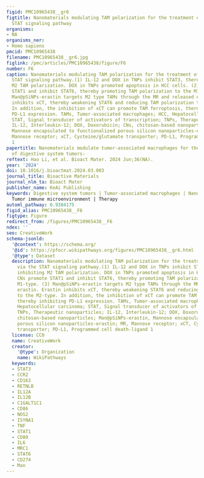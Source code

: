 ```yaml
---
figid: PMC10965438__gr6
figtitle: Nanomaterials modulating TAM polarization for the treatment of HCC via the
  STAT signaling pathway
organisms:
- NA
organisms_ner:
- Homo sapiens
pmcid: PMC10965438
filename: PMC10965438__gr6.jpg
figlink: /pmc/articles/PMC10965438/figure/F6
number: F6
caption: Nanomaterials modulating TAM polarization for the treatment of HCC via the
  STAT signaling pathway.(1) IL-12 and DOX in TNPs inhibit STAT3, thereby inhibiting
  M2 TAM polarization. DOX in TNPs promoted apoptosis in HCC cells. (2) CNs promote
  STAT1 and inhibit STAT6, thereby promoting TAM polarization to the M1-type. (3)
  Man@pSiNPs-erastin targets M2 type TAMs through the MR and released erastin. Erastin
  inhibits xCT, thereby weakening STAT6 and reducing TAM polarization to the M2-type.
  In addition, the inhibition of xCT can promote TAM ferroptosis, thereby inhibiting
  PD-L1 expression. TAMs, Tumor-associated macrophages; HCC, Hepatocellular carcinoma;
  STAT, Signal transducer of activators of transcription; TNPs, Therapeutic nanoparticles;
  IL-12, Interleukin-12; DOX, Doxorubicin; CNs, chitosan-based nanoparticles; Man@pSiNPs-erastin,
  Mannose encapsulated to functionalized porous silicon nanoparticles-erastin; MR,
  Mannose receptor; xCT, Cysteine/glutamate transporter; PD-L1, Programmed cell death-ligand
  1
papertitle: Nanomaterials modulate tumor-associated macrophages for the treatment
  of digestive system tumors☆
reftext: Hao Li, et al. Bioact Mater. 2024 Jun;36(NA).
year: '2024'
doi: 10.1016/j.bioactmat.2024.03.003
journal_title: Bioactive Materials
journal_nlm_ta: Bioact Mater
publisher_name: KeAi Publishing
keywords: Digestive system tumors | Tumor-associated macrophages | Nanomaterials |
  Tumor immune microenvironment | Therapy
automl_pathway: 0.9384175
figid_alias: PMC10965438__F6
figtype: Figure
redirect_from: /figures/PMC10965438__F6
ndex: ''
seo: CreativeWork
schema-jsonld:
  '@context': https://schema.org/
  '@id': https://pfocr.wikipathways.org/figures/PMC10965438__gr6.html
  '@type': Dataset
  description: Nanomaterials modulating TAM polarization for the treatment of HCC
    via the STAT signaling pathway.(1) IL-12 and DOX in TNPs inhibit STAT3, thereby
    inhibiting M2 TAM polarization. DOX in TNPs promoted apoptosis in HCC cells. (2)
    CNs promote STAT1 and inhibit STAT6, thereby promoting TAM polarization to the
    M1-type. (3) Man@pSiNPs-erastin targets M2 type TAMs through the MR and released
    erastin. Erastin inhibits xCT, thereby weakening STAT6 and reducing TAM polarization
    to the M2-type. In addition, the inhibition of xCT can promote TAM ferroptosis,
    thereby inhibiting PD-L1 expression. TAMs, Tumor-associated macrophages; HCC,
    Hepatocellular carcinoma; STAT, Signal transducer of activators of transcription;
    TNPs, Therapeutic nanoparticles; IL-12, Interleukin-12; DOX, Doxorubicin; CNs,
    chitosan-based nanoparticles; Man@pSiNPs-erastin, Mannose encapsulated to functionalized
    porous silicon nanoparticles-erastin; MR, Mannose receptor; xCT, Cysteine/glutamate
    transporter; PD-L1, Programmed cell death-ligand 1
  license: CC0
  name: CreativeWork
  creator:
    '@type': Organization
    name: WikiPathways
  keywords:
  - STAT3
  - CCR2
  - CD163
  - RETNLB
  - IL12A
  - IL12B
  - C1GALT1C1
  - CD86
  - NOS2
  - ISYNA1
  - TNF
  - STAT1
  - CD80
  - IL6
  - MRC1
  - STAT6
  - CD274
  - Man
---
```


